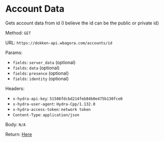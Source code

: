 # Account Data

Gets account data from id (I believe the id can be the public or private id)

Method: `GET`

URL: `https://dokken-api.wbagora.com/accounts/id`

Params:

 - `fields`: `server_data` (optional)
 - `fields`: `data` (optional)
 - `fields`: `presence` (optional)
 - `fields`: `identity` (optional)
 
Headers:

 - `x-hydra-api-key`: `51586fdcbd214feb84b0e475b130fce0`
 - `x-hydra-user-agent`: `Hydra-Cpp/1.132.0`
 - `x-hydra-access-token`: `network token`
 - `Content-Type`: `application/json`

Body: `N/A`

Return: [Here](response.json)